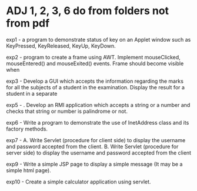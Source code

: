 # ADJ 1, 2, 3, 6 do from folders not from pdf

exp1 -  a program to demonstrate status of key on an Applet window such as KeyPressed, KeyReleased, KeyUp, KeyDown. <br>


exp2 - program to create a frame using AWT. Implement mouseClicked, mouseEntered() and mouseExited() events. Frame should become visible when <br>


exp3 - Develop a GUI which accepts the information regarding the marks for all the subjects of a student in the examination. Display the result for a student in a separate<br>


exp5 - . Develop an RMI application which accepts a string or a number and checks that string or number is palindrome or not.

exp6 - Write a program to demonstrate the use of InetAddress class and its factory methods.

exp7 - A. Write Servlet (procedure for client side) to display the username and password accepted from the client. 
B. Write Servlet (procedure for server side) to display the username and password accepted from the client

exp9 - Write a simple JSP page to display a simple message (It may be a simple html page).
 
exp10 - Create a simple calculator application using servlet.
